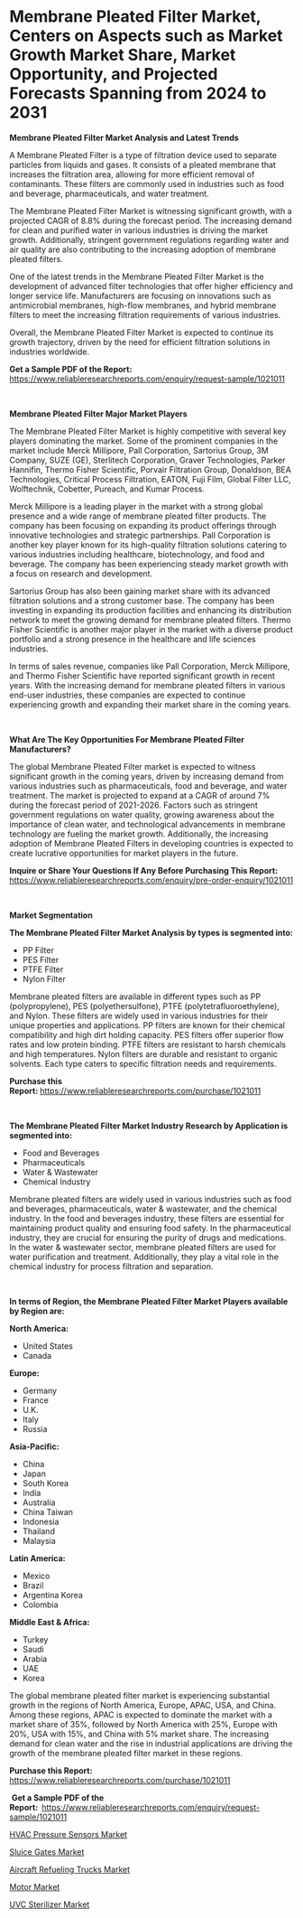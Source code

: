 <p><h1>Membrane Pleated Filter Market, Centers on Aspects such as Market Growth Market Share, Market Opportunity, and Projected Forecasts Spanning from 2024 to 2031</h1></p><p><strong>Membrane Pleated Filter Market Analysis and Latest Trends</strong></p>
<p><p>A Membrane Pleated Filter is a type of filtration device used to separate particles from liquids and gases. It consists of a pleated membrane that increases the filtration area, allowing for more efficient removal of contaminants. These filters are commonly used in industries such as food and beverage, pharmaceuticals, and water treatment.</p><p>The Membrane Pleated Filter Market is witnessing significant growth, with a projected CAGR of 8.8% during the forecast period. The increasing demand for clean and purified water in various industries is driving the market growth. Additionally, stringent government regulations regarding water and air quality are also contributing to the increasing adoption of membrane pleated filters.</p><p>One of the latest trends in the Membrane Pleated Filter Market is the development of advanced filter technologies that offer higher efficiency and longer service life. Manufacturers are focusing on innovations such as antimicrobial membranes, high-flow membranes, and hybrid membrane filters to meet the increasing filtration requirements of various industries.</p><p>Overall, the Membrane Pleated Filter Market is expected to continue its growth trajectory, driven by the need for efficient filtration solutions in industries worldwide.</p></p>
<p><strong>Get a Sample PDF of the Report:&nbsp;</strong> <a href="https://www.reliableresearchreports.com/enquiry/request-sample/1021011">https://www.reliableresearchreports.com/enquiry/request-sample/1021011</a></p>
<p>&nbsp;</p>
<p><strong>Membrane Pleated Filter Major Market Players</strong></p>
<p><p>The Membrane Pleated Filter Market is highly competitive with several key players dominating the market. Some of the prominent companies in the market include Merck Millipore, Pall Corporation, Sartorius Group, 3M Company, SUZE (GE), Sterlitech Corporation, Graver Technologies, Parker Hannifin, Thermo Fisher Scientific, Porvair Filtration Group, Donaldson, BEA Technologies, Critical Process Filtration, EATON, Fuji Film, Global Filter LLC, Wolftechnik, Cobetter, Pureach, and Kumar Process.</p><p>Merck Millipore is a leading player in the market with a strong global presence and a wide range of membrane pleated filter products. The company has been focusing on expanding its product offerings through innovative technologies and strategic partnerships. Pall Corporation is another key player known for its high-quality filtration solutions catering to various industries including healthcare, biotechnology, and food and beverage. The company has been experiencing steady market growth with a focus on research and development.</p><p>Sartorius Group has also been gaining market share with its advanced filtration solutions and a strong customer base. The company has been investing in expanding its production facilities and enhancing its distribution network to meet the growing demand for membrane pleated filters. Thermo Fisher Scientific is another major player in the market with a diverse product portfolio and a strong presence in the healthcare and life sciences industries.</p><p>In terms of sales revenue, companies like Pall Corporation, Merck Millipore, and Thermo Fisher Scientific have reported significant growth in recent years. With the increasing demand for membrane pleated filters in various end-user industries, these companies are expected to continue experiencing growth and expanding their market share in the coming years.</p></p>
<p>&nbsp;</p>
<p><strong>What Are The Key Opportunities For Membrane Pleated Filter Manufacturers?</strong></p>
<p><p>The global Membrane Pleated Filter market is expected to witness significant growth in the coming years, driven by increasing demand from various industries such as pharmaceuticals, food and beverage, and water treatment. The market is projected to expand at a CAGR of around 7% during the forecast period of 2021-2026. Factors such as stringent government regulations on water quality, growing awareness about the importance of clean water, and technological advancements in membrane technology are fueling the market growth. Additionally, the increasing adoption of Membrane Pleated Filters in developing countries is expected to create lucrative opportunities for market players in the future.</p></p>
<p><strong>Inquire or Share Your Questions If Any Before Purchasing This Report:</strong> <a href="https://www.reliableresearchreports.com/enquiry/pre-order-enquiry/1021011">https://www.reliableresearchreports.com/enquiry/pre-order-enquiry/1021011</a></p>
<p>&nbsp;</p>
<p><strong>Market Segmentation</strong></p>
<p><strong>The Membrane Pleated Filter Market Analysis by types is segmented into:</strong></p>
<p><ul><li>PP Filter</li><li>PES Filter</li><li>PTFE Filter</li><li>Nylon Filter</li></ul></p>
<p><p>Membrane pleated filters are available in different types such as PP (polypropylene), PES (polyethersulfone), PTFE (polytetrafluoroethylene), and Nylon. These filters are widely used in various industries for their unique properties and applications. PP filters are known for their chemical compatibility and high dirt holding capacity. PES filters offer superior flow rates and low protein binding. PTFE filters are resistant to harsh chemicals and high temperatures. Nylon filters are durable and resistant to organic solvents. Each type caters to specific filtration needs and requirements.</p></p>
<p><strong>Purchase this Report:&nbsp;</strong><a href="https://www.reliableresearchreports.com/purchase/1021011">https://www.reliableresearchreports.com/purchase/1021011</a></p>
<p>&nbsp;</p>
<p><strong>The Membrane Pleated Filter Market Industry Research by Application is segmented into:</strong></p>
<p><ul><li>Food and Beverages</li><li>Pharmaceuticals</li><li>Water & Wastewater</li><li>Chemical Industry</li></ul></p>
<p><p>Membrane pleated filters are widely used in various industries such as food and beverages, pharmaceuticals, water & wastewater, and the chemical industry. In the food and beverages industry, these filters are essential for maintaining product quality and ensuring food safety. In the pharmaceutical industry, they are crucial for ensuring the purity of drugs and medications. In the water & wastewater sector, membrane pleated filters are used for water purification and treatment. Additionally, they play a vital role in the chemical industry for process filtration and separation.</p></p>
<p>&nbsp;</p>
<p><strong>In terms of Region, the Membrane Pleated Filter Market Players available by Region are:</strong></p>
<p>
    <p> <strong> North America: </strong>
        <ul>
            <li>United States</li>
            <li>Canada</li>
        </ul>
        </p> 
    <p> <strong> Europe: </strong>
        <ul>
            <li>Germany</li>
            <li>France</li>
            <li>U.K.</li>
            <li>Italy</li>
            <li>Russia</li>
        </ul>
        </p> 
    <p> <strong> Asia-Pacific: </strong>
        <ul>
            <li>China</li>
            <li>Japan</li>
            <li>South Korea</li>
            <li>India</li>
            <li>Australia</li>
            <li>China Taiwan</li>
            <li>Indonesia</li>
            <li>Thailand</li>
            <li>Malaysia</li>
        </ul>
        </p> 
    <p> <strong> Latin America: </strong>
        <ul>
            <li>Mexico</li>
            <li>Brazil</li>
            <li>Argentina Korea</li>
            <li>Colombia</li>
        </ul>
        </p> 
    <p> <strong> Middle East & Africa: </strong>
        <ul>
            <li>Turkey</li>
            <li>Saudi</li>
            <li>Arabia</li>
            <li>UAE</li>
            <li>Korea</li>
        </ul>
    </p>
    </p>
<p><p>The global membrane pleated filter market is experiencing substantial growth in the regions of North America, Europe, APAC, USA, and China. Among these regions, APAC is expected to dominate the market with a market share of 35%, followed by North America with 25%, Europe with 20%, USA with 15%, and China with 5% market share. The increasing demand for clean water and the rise in industrial applications are driving the growth of the membrane pleated filter market in these regions.</p></p>
<p><strong>Purchase this Report: </strong><a href="https://www.reliableresearchreports.com/purchase/1021011">https://www.reliableresearchreports.com/purchase/1021011</a></p>
<p>&nbsp;<strong>Get a Sample PDF of the Report:&nbsp;&nbsp;</strong><a href="https://www.reliableresearchreports.com/enquiry/request-sample/1021011">https://www.reliableresearchreports.com/enquiry/request-sample/1021011</a></p>
<p><strong></strong></p>
<p><p><a href="https://medium.com/@royross51/hvac-pressure-sensors-market-size-cagr-trends-2024-2030-7742d5bf6c5f">HVAC Pressure Sensors Market</a></p><p><a href="https://medium.com/p/d149ecaaeecb/edit">Sluice Gates Market</a></p><p><a href="https://medium.com/@myrticecole/aircraft-refueling-trucks-market-insights-into-market-cagr-market-trends-and-growth-strategies-8aa1603df87b">Aircraft Refueling Trucks Market</a></p><p><a href="https://medium.com/@marlonblick/motor-market-trends-forecast-and-competitive-analysis-to-2031-e27ff87c6ef7">Motor Market</a></p><p><a href="https://medium.com/p/56d3ce67da80/edit">UVC Sterilizer Market</a></p></p>